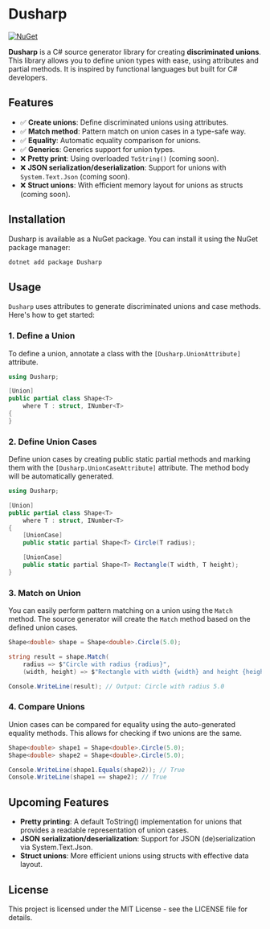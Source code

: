 # Dusharp

[![NuGet](https://img.shields.io/nuget/v/Dusharp)](https://www.nuget.org/packages/Dusharp/)

**Dusharp** is a C# source generator library for creating **discriminated unions**. This library allows you to define union types with ease, using attributes and partial methods. It is inspired by functional languages but built for C# developers.

## Features

- ✅ **Create unions**: Define discriminated unions using attributes.
- ✅ **Match method**: Pattern match on union cases in a type-safe way.
- ✅ **Equality**: Automatic equality comparison for unions.
- ✅ **Generics**: Generics support for union types.
- ❌ **Pretty print**: Using overloaded `ToString()` (coming soon).
- ❌ **JSON serialization/deserialization**: Support for unions with `System.Text.Json` (coming soon).
- ❌ **Struct unions**: With efficient memory layout for unions as structs (coming soon).

## Installation

Dusharp is available as a NuGet package. You can install it using the NuGet package manager:

```bash
dotnet add package Dusharp
```

## Usage

`Dusharp` uses attributes to generate discriminated unions and case methods. Here's how to get started:

### 1. Define a Union
To define a union, annotate a class with the `[Dusharp.UnionAttribute]` attribute.

```csharp
using Dusharp;

[Union]
public partial class Shape<T>
    where T : struct, INumber<T>
{
}
```

### 2. Define Union Cases
Define union cases by creating public static partial methods and marking them with the `[Dusharp.UnionCaseAttribute]` attribute. The method body will be automatically generated.

```csharp
using Dusharp;

[Union]
public partial class Shape<T>
    where T : struct, INumber<T>
{
    [UnionCase]
    public static partial Shape<T> Circle(T radius);

    [UnionCase]
    public static partial Shape<T> Rectangle(T width, T height);
}
```

### 3. Match on Union
You can easily perform pattern matching on a union using the `Match` method. The source generator will create the `Match` method based on the defined union cases.

```csharp
Shape<double> shape = Shape<double>.Circle(5.0);

string result = shape.Match(
    radius => $"Circle with radius {radius}",
    (width, height) => $"Rectangle with width {width} and height {height}");

Console.WriteLine(result); // Output: Circle with radius 5.0
```

### 4. Compare Unions
Union cases can be compared for equality using the auto-generated equality methods. This allows for checking if two unions are the same.

```csharp
Shape<double> shape1 = Shape<double>.Circle(5.0);
Shape<double> shape2 = Shape<double>.Circle(5.0);

Console.WriteLine(shape1.Equals(shape2)); // True
Console.WriteLine(shape1 == shape2); // True
```

## Upcoming Features
- **Pretty printing**: A default ToString() implementation for unions that provides a readable representation of union cases.
- **JSON serialization/deserialization**: Support for JSON (de)serialization via System.Text.Json.
- **Struct unions**: More efficient unions using structs with effective data layout.

## License
This project is licensed under the MIT License - see the LICENSE file for details.